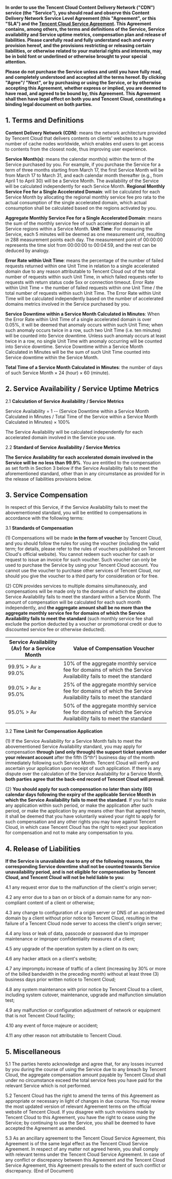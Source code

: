 **In order to use the Tencent Cloud Content Delivery Network ("CDN") service (the "Service"), you should read and observe this Content Delivery Network Service Level Agreement (this "Agreement", or this "SLA") and the [Tencent Cloud Service Agreement](https://intl.cloud.tencent.com/document/product/301/9248). This Agreement contains, among others, the terms and definitions of the Service, Service availability and Service uptime metrics, compensation plan and release of liabilities. Please carefully read and fully understand each and every provision hereof, and the provisions restricting or releasing certain liabilities, or otherwise related to your material rights and interests, may be in bold font or underlined or otherwise brought to your special attention.**

**Please do not purchase the Service unless and until you have fully read, and completely understood and accepted all the terms hereof. By clicking "Agree"/ "Next", or by purchasing or using the Service, or by otherwise accepting this Agreement, whether express or implied, you are deemed to have read, and agreed to be bound by, this Agreement. This Agreement shall then have legal effect on both you and Tencent Cloud, constituting a binding legal document on both parties.**

## 1.  Terms and Definitions

**Content Delivery Network (CDN)**: means the network architecture provided by Tencent Cloud that delivers contents on clients' websites to a huge number of cache nodes worldwide, which enables end users to get access to contents from the closest node, thus improving user experience.

**Service Month(s)**: means the calendar month(s) within the term of the Service purchased by you. For example, if you purchase the Service for a term of three months starting from March 17, the first Service Month will be from March 17 to March 31, and each calendar month thereafter (e.g., from April 1 to April 30) will be a Service Month. The availability of the Service will be calculated independently for each Service Month. **Regional Monthly Service Fee for a Single Accelerated Domain**: will be calculated for each Service Month by allocating the regional monthly service fee pro rata to the actual consumption of the single accelerated domain, which actual consumption shall be calculated based on the regions activated by you.

**Aggregate Monthly Service Fee for a Single Accelerated Domain**: means the sum of the monthly service fee of such accelerated domain in all Service regions within a Service Month.
**Unit Time**: For measuring the Service, each 5 minutes will be deemed as one measurement unit, resulting in 288 measurement points each day. The measurement point of 00:00:00 represents the time slot from 00:00:00 to 00:04:59, and the rest can be deduced by analogy.

**Error Rate within Unit Time**: means the percentage of the number of failed requests returned within one Unit Time in relation to a single accelerated domain due to any reason attributable to Tencent Cloud out of the total number of requests within such Unit Time, in which failed requests refer to requests with return status code 5xx or connection timeout. Error Rate within Unit Time = the number of failed requests within one Unit Time / the total number of requests within such Unit Time. The Error Rate within Unit Time will be calculated independently based on the number of accelerated domains metrics involved in the Service purchased by you.

**Service Downtime within a Service Month Calculated in Minutes**: When the Error Rate within Unit Time of a single accelerated domain is over 0.05%, it will be deemed that anomaly occurs within such Unit Time; when such anomaly occurs twice in a row, such two Unit Time (i.e. ten minutes) will be counted into Service downtime. Unless such anomaly occurs at least twice in a row, no single Unit Time with anomaly occurring will be counted into Service downtime. Service Downtime within a Service Month Calculated in Minutes will be the sum of such Unit Time counted into Service downtime within the Service Month.

**Total Time of a Service Month Calculated in Minutes**: the number of days of such Service Month × 24 (hour) × 60 (minute).

## 2.  Service Availability / Service Uptime Metrics

2.1  **Calculation of Service Availability / Service Metrics**

Service Availability = 1 -- (Service Downtime within a Service Month Calculated in Minutes / Total Time of the Service within a Service Month Calculated in Minutes) × 100%

The Service Availability will be calculated independently for each accelerated domain involved in the Service you use.

2.2  **Standard of Service Availability / Service Metrics**

**The Service Availability for each accelerated domain involved in the Service will be** **no less than 99.9%**. You are entitled to the compensation as set forth in Section 3 below if the Service Availability fails to meet the aforementioned standard, other than in any circumstance as provided for in the release of liabilities provisions below.

## 3.  Service Compensation

In respect of this Service, if the Service Availability fails to meet the abovementioned standard, you will be entitled to compensations in accordance with the following terms:

3.1  **Standards of Compensation**

(1) Compensations will be made **in the form of voucher** by Tencent Cloud, and you should follow the rules for using the voucher (including the valid term; for details, please refer to the rules of vouchers published on Tencent Cloud's official website). You cannot redeem such voucher for cash or request to issue an invoice for such voucher. Such voucher can only be used to purchase the Service by using your Tencent Cloud account. You cannot use the voucher to purchase other services of Tencent Cloud, nor should you give the voucher to a third party for consideration or for free.

(2) CDN provides services to multiple domains simultaneously, and compensations will be made only to the domains of which the global Service Availability fails to meet the standard within a Service Month. The amount of compensation will be calculated for each such month independently, and **the aggregate amount shall be no more than the aggregate monthly service fee for domains of which the Service Availability fails to meet the standard** (such monthly service fee shall exclude the portion deducted by a voucher or promotional credit or due to discounted service fee or otherwise deducted).

|**Service Availability (Av) for a Service Month**|   **Value of Compensation Voucher**|
|-|-|
|99.9% \> Av ≥ 99.0% |                                10% of the aggregate monthly service fee for domains of which the Service Availability fails to meet the standard|
|99.0% \> Av ≥ 95.0%|                                 25% of the aggregate monthly service fee for domains of which the Service Availability fails to meet the standard|
|95.0% \> Av |                                        50% of the aggregate monthly service fee for domains of which the Service Availability fails to meet the standard|

3.2  **Time Limit for Compensation Application**

(1) If the Service Availability for a Service Month fails to meet the abovementioned Service Availability standard, you may apply for compensation **through (and only through) the support ticket system under your relevant account** after the fifth (5^th^) business day of the month immediately following such Service Month. Tencent Cloud will verify and ascertain your application upon receipt of such application. If there is any dispute over the calculation of the Service Availability for a Service Month, **both parties agree that the back-end record of Tencent Cloud will prevail**.

(2) **You should apply for such compensation no later than sixty (60) calendar days following the expiry of the applicable Service Month in which the Service Availability fails to meet the standard**. If you fail to make any application within such period, or make the application after such period, or make the application by any means other than that agreed herein, it shall be deemed that you have voluntarily waived your right to apply for such compensation and any other rights you may have against Tencent Cloud, in which case Tencent Cloud has the right to reject your application for compensation and not to make any compensation to you.

## 4.  Release of Liabilities

**If the Service is unavailable due to any of the following reasons, the corresponding Service downtime shall not be counted towards Service unavailability period, and is not eligible for compensation by Tencent Cloud, and Tencent Cloud will not be held liable to you:**

4.1  any request error due to the malfunction of the client's origin server;

4.2  any error due to a ban on or block of a domain name for any non-compliant content of a client or otherwise;

4.3  any change to configuration of a origin server or DNS of an accelerated domain by a client without prior notice to Tencent Cloud, resulting in the failure of a Tencent Cloud node server to access the client's origin server;

4.4  any loss or leak of data, passcode or password due to improper maintenance or improper confidentiality measures of a client;

4.5  any upgrade of the operation system by a client on its own;

4.6  any hacker attack on a client's website;

4.7  any impromptu increase of traffic of a client (increasing by 30% or more of the billed bandwidth in the preceding month) without at least three (3) business days prior written notice to Tencent Cloud;

4.8  any system maintenance with prior notice by Tencent Cloud to a client, including system cutover, maintenance, upgrade and malfunction simulation test;

4.9  any malfunction or configuration adjustment of network or equipment that is not Tencent Cloud facility;

4.10  any event of force majeure or accident;

4.11  any other reason not attributable to Tencent Cloud.

## 5.  Miscellaneous

5.1  The parties hereto acknowledge and agree that, for any losses incurred by you during the course of using the Service due to any breach by Tencent Cloud, the aggregate compensation amount payable by Tencent Cloud shall under no circumstance exceed the total service fees you have paid for the relevant Service which is not performed.

5.2  Tencent Cloud has the right to amend the terms of this Agreement as appropriate or necessary in light of changes in due course. You may review the most updated version of relevant Agreement terms on the official website of Tencent Cloud. If you disagree with such revisions made by Tencent Cloud to this Agreement, you have the right to cease using the Service; by continuing to use the Service, you shall be deemed to have accepted the Agreement as amended.

5.3  As an ancillary agreement to the Tencent Cloud Service Agreement, this Agreement is of the same legal effect as the Tencent Cloud Service Agreement. In respect of any matter not agreed herein, you shall comply with relevant terms under the Tencent Cloud Service Agreement. In case of any conflict or discrepancy between this Agreement and the Tencent Cloud Service Agreement, this Agreement prevails to the extent of such conflict or discrepancy. (End of Document)
